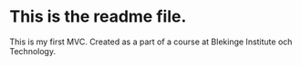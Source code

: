 This is the readme file.
========================

This is my first MVC. Created as a part of a course at Blekinge Institute och Technology.
